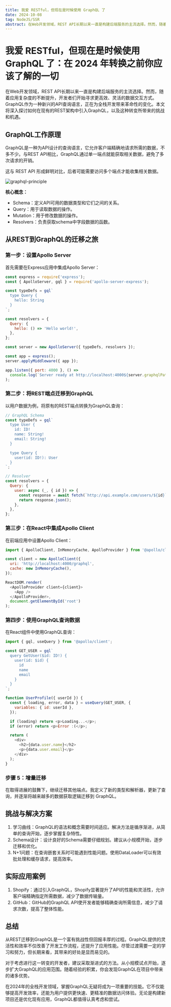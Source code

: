 ```yaml
---
title: 我爱 RESTful，但现在是时候使用 GraphQL 了
date: 2024-10-08
tag: NodeJS/SSR
abstract: 在Web开发领域，REST API长期以来一直是构建后端服务的主流选择。然而，随着应用复杂度的不断提升，开发者们开始寻求更高效、灵活的数据交互方式。GraphQL作为一种新兴的API查询语言，正在为全栈开发带来革命性的变化。本文将深入探讨如何在现有的REST架构中引入GraphQL，以及这种转变所带来的挑战和机遇。
---
```


# 我爱 RESTful，但现在是时候使用 GraphQL 了：在 2024 年转换之前你应该了解的一切

在Web开发领域，REST API长期以来一直是构建后端服务的主流选择。然而，随着应用复杂度的不断提升，开发者们开始寻求更高效、灵活的数据交互方式。GraphQL作为一种新兴的API查询语言，正在为全栈开发带来革命性的变化。本文将深入探讨如何在现有的REST架构中引入GraphQL，以及这种转变所带来的挑战和机遇。

## GraphQL工作原理

GraphQL是一种为API设计的查询语言，它允许客户端精确地请求所需的数据，不多不少。与REST API相比，GraphQL通过单一端点就能获取相关数据，避免了多次请求的开销。

这与 REST API 形成鲜明对比，后者可能需要访问多个端点才能收集相关数据。

![graphql-principle](https://mmbiz.qpic.cn/mmbiz_png/LDPLltmNy57cbXibYCv5xPG9OrXsm8ekw1kkhWx1syW9rZfsjcfEeYJtB5zSmooFPxm3WcTBRDoFQFVrzP4eiaFw/640?wx_fmt=png&from=appmsg&tp=webp&wxfrom=5&wx_lazy=1&wx_co=1)

**核心概念：**
- Schema：定义API可用的数据类型和它们之间的关系。
- Query：用于读取数据的操作。
- Mutation：用于修改数据的操作。
- Resolvers：负责获取schema中字段数据的函数。

## 从REST到GraphQL的迁移之旅

### 第一步：设置Apollo Server

首先需要在Express应用中集成Apollo Server：

```javascript
const express = require('express');
const { ApolloServer, gql } = require('apollo-server-express');

const typeDefs = gql`
  type Query {
    hello: String
  }
`;

const resolvers = {
  Query: {
    hello: () => 'Hello world!',
  },
};

const server = new ApolloServer({ typeDefs, resolvers });

const app = express();
server.applyMiddleware({ app });

app.listen({ port: 4000 }, () =>
  console.log(`Server ready at http://localhost:4000${server.graphqlPath}`)
);
```

### 第二步：将REST端点迁移到GraphQL

以用户数据为例，将原有的REST端点转换为GraphQL查询：

```javascript
// GraphQL Schema
const typeDefs = gql`
  type User {
    id: ID!
    name: String!
    email: String!
  }

  type Query {
    user(id: ID!): User
  }
`;

// Resolver
const resolvers = {
  Query: {
    user: async (_, { id }) => {
      const response = await fetch(`http://api.example.com/users/${id}`);
      return response.json();
    },
  },
};
```

### 第三步：在React中集成Apollo Client

在前端应用中设置Apollo Client：

```javascript
import { ApolloClient, InMemoryCache, ApolloProvider } from '@apollo/client';

const client = new ApolloClient({
  uri: 'http://localhost:4000/graphql',
  cache: new InMemoryCache(),
});

ReactDOM.render(
  <ApolloProvider client={client}>
    <App />
  </ApolloProvider>,
  document.getElementById('root')
);
```

### 第四步：使用GraphQL查询数据

在React组件中使用GraphQL查询：

```javascript
import { gql, useQuery } from '@apollo/client';

const GET_USER = gql`
  query GetUser($id: ID!) {
    user(id: $id) {
      id
      name
      email
    }
  }
`;

function UserProfile({ userId }) {
  const { loading, error, data } = useQuery(GET_USER, {
    variables: { id: userId },
  });

  if (loading) return <p>Loading...</p>;
  if (error) return <p>Error :(</p>;

  return (
    <div>
      <h2>{data.user.name}</h2>
      <p>{data.user.email}</p>
    </div>
  );
}
```

### 步骤 5：增量迁移

在取得进展的鼓舞下，继续迁移其他端点。我定义了新的类型和解析器，更新了查询，并逐渐将越来越多的数据获取逻辑迁移到 GraphQL。

## 挑战与解决方案

1. 学习曲线：GraphQL的语法和概念需要时间适应。解决方法是循序渐进，从简单的查询开始，逐步掌握复杂特性。
2. Schema设计：设计良好的Schema需要仔细规划。建议从小规模开始，逐步迁移和优化。
3. N+1问题：在查询嵌套关系时可能遇到性能问题。使用DataLoader可以有效批处理和缓存请求，提高效率。

## 实际应用案例

1. Shopify：通过引入GraphQL，Shopify显著提升了API的性能和灵活性，允许客户端精确指定所需数据，减少了数据传输量。
2. GitHub：GitHub的GraphQL API使开发者能够精确查询所需信息，减少了请求次数，提高了整体性能。

## 总结

从REST迁移到GraphQL是一个富有挑战性但回报丰厚的过程。GraphQL提供的灵活性和效率不仅改善了开发工作流程，还提升了应用性能。尽管过渡需要一定的学习和努力，但长期来看，其带来的好处是显而易见的。

对于考虑进行这一转变的开发者，建议采取渐进式的方法。从小规模试点开始，逐步扩大GraphQL的应用范围。随着经验的积累，你会发现GraphQL在项目中带来的诸多优势。

在2024年的全栈开发领域，掌握GraphQL无疑将成为一项重要的技能。它不仅能够提高开发效率，还能为用户提供更快速、更精准的数据访问体验。无论是构建新项目还是优化现有应用，GraphQL都值得认真考虑和尝试。
